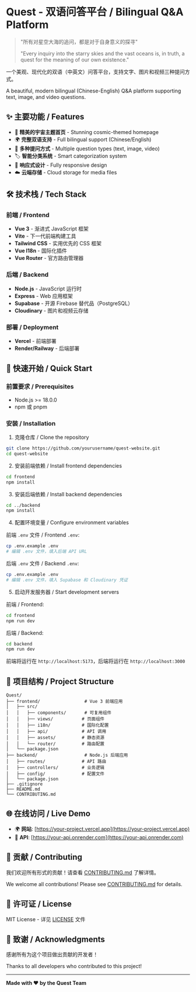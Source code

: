# Quest - 双语问答平台 / Bilingual Q&A Platform

> "所有对星空大海的追问，都是对于自身意义的探寻"
> 
> "Every inquiry into the starry skies and the vast oceans is, in truth, a quest for the meaning of our own existence."

一个美观、现代化的双语（中英文）问答平台，支持文字、图片和视频三种提问方式。

A beautiful, modern bilingual (Chinese-English) Q&A platform supporting text, image, and video questions.

## ✨ 主要功能 / Features

- 🌌 **精美的宇宙主题首页** - Stunning cosmic-themed homepage
- 🌍 **完整双语支持** - Full bilingual support (Chinese/English)
- 💬 **多种提问方式** - Multiple question types (text, image, video)
- 🏷️ **智能分类系统** - Smart categorization system
- 📱 **响应式设计** - Fully responsive design
- ☁️ **云端存储** - Cloud storage for media files

## 🛠️ 技术栈 / Tech Stack

### 前端 / Frontend
- **Vue 3** - 渐进式 JavaScript 框架
- **Vite** - 下一代前端构建工具
- **Tailwind CSS** - 实用优先的 CSS 框架
- **Vue I18n** - 国际化插件
- **Vue Router** - 官方路由管理器

### 后端 / Backend
- **Node.js** - JavaScript 运行时
- **Express** - Web 应用框架
- **Supabase** - 开源 Firebase 替代品（PostgreSQL）
- **Cloudinary** - 图片和视频云存储

### 部署 / Deployment
- **Vercel** - 前端部署
- **Render/Railway** - 后端部署

## 🚀 快速开始 / Quick Start

### 前置要求 / Prerequisites

- Node.js >= 18.0.0
- npm 或 pnpm

### 安装 / Installation

1. 克隆仓库 / Clone the repository
```bash
git clone https://github.com/yourusername/quest-website.git
cd quest-website
```

2. 安装前端依赖 / Install frontend dependencies
```bash
cd frontend
npm install
```

3. 安装后端依赖 / Install backend dependencies
```bash
cd ../backend
npm install
```

4. 配置环境变量 / Configure environment variables

前端 `.env` 文件 / Frontend `.env`:
```bash
cp .env.example .env
# 编辑 .env 文件，填入后端 API URL
```

后端 `.env` 文件 / Backend `.env`:
```bash
cp .env.example .env
# 编辑 .env 文件，填入 Supabase 和 Cloudinary 凭证
```

5. 启动开发服务器 / Start development servers

前端 / Frontend:
```bash
cd frontend
npm run dev
```

后端 / Backend:
```bash
cd backend
npm run dev
```

前端将运行在 `http://localhost:5173`，后端将运行在 `http://localhost:3000`

## 📁 项目结构 / Project Structure

```
Quest/
├── frontend/                 # Vue 3 前端应用
│   ├── src/
│   │   ├── components/       # 可复用组件
│   │   ├── views/           # 页面组件
│   │   ├── i18n/            # 国际化配置
│   │   ├── api/             # API 调用
│   │   ├── assets/          # 静态资源
│   │   └── router/          # 路由配置
│   └── package.json
├── backend/                  # Node.js 后端应用
│   ├── routes/              # API 路由
│   ├── controllers/         # 业务逻辑
│   ├── config/              # 配置文件
│   └── package.json
├── .gitignore
├── README.md
└── CONTRIBUTING.md
```

## 🌐 在线访问 / Live Demo

- 🌍 **网站**: [https://your-project.vercel.app](https://your-project.vercel.app)
- 📡 **API**: [https://your-api.onrender.com](https://your-api.onrender.com)

## 🤝 贡献 / Contributing

我们欢迎所有形式的贡献！请查看 [CONTRIBUTING.md](./CONTRIBUTING.md) 了解详情。

We welcome all contributions! Please see [CONTRIBUTING.md](./CONTRIBUTING.md) for details.

## 📄 许可证 / License

MIT License - 详见 [LICENSE](./LICENSE) 文件

## 🙏 致谢 / Acknowledgments

感谢所有为这个项目做出贡献的开发者！

Thanks to all developers who contributed to this project!

---

**Made with ❤️ by the Quest Team**

